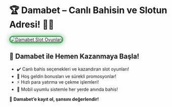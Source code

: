 <h1>🏆 Damabet – Canlı Bahisin ve Slotun Adresi! 🎲💥</h1>

<a href="https://cutt.ly/DamabetLink" title="Damabet Slot Oyunları">
  <img src="https://i.ibb.co/BtMhhf6/g-venligiris.jpg" alt="Damabet Slot Oyunları" style="max-width: 100%; border: 3px solid #28a745; border-radius: 15px; box-shadow: 0px 0px 15px rgba(40, 167, 69, 0.8);">
</a>

<h2>🚀 Damabet ile Hemen Kazanmaya Başla!</h2>
<ul>
  <li>✔️ Canlı bahis seçenekleri ve kazandıran slot oyunları!</li>
  <li>🎁 Hoş geldin bonusları ve sürekli promosyonlar!</li>
  <li>⚡️ Hızlı para yatırma ve çekme işlemleri!</li>
  <li>📱 Mobil uyumlu sistemle her yerde anında bahis!</li>
</ul>

<p>💎 <strong>Damabet’e kayıt ol, şansını değerlendir!</strong></p>

<meta name="description" content="Damabet ile canlı bahis ve slot dünyasında kazan! Anında ödeme ve cazip bonus fırsatları seni bekliyor!">
